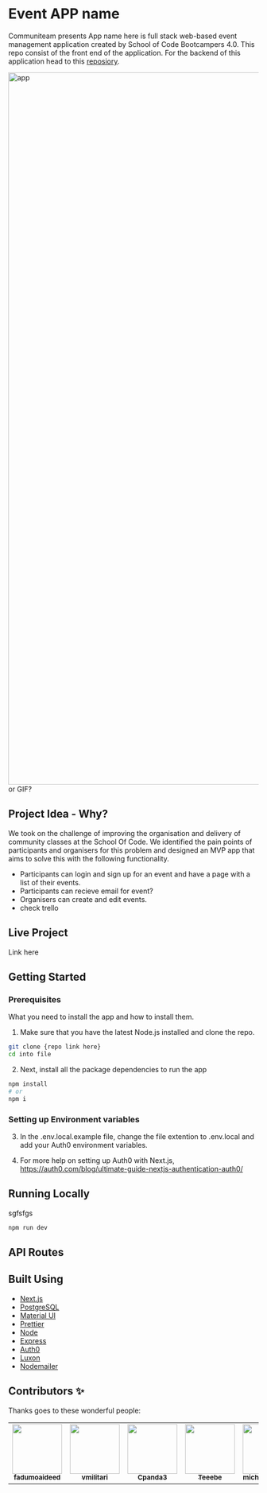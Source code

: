 # Event APP name

Communiteam presents App name here is full stack web-based event management application created by School of Code Bootcampers 4.0. This repo consist of the front end of the application. For the backend of this application head to this [reposiory](https://github.com/SchoolOfCode/back-end-final-project-communiteam).

<img width="1433" alt="app" src="img here">
or GIF?

## Project Idea - Why?

We took on the challenge of improving the organisation and delivery of community classes at the School Of Code. We identified the pain points of participants and organisers for this problem and designed an MVP app that aims to solve this with the following functionality.

-   Participants can login and sign up for an event and have a page with a list of their events.
-   Participants can recieve email for event?
-   Organisers can create and edit events.
-   check trello

## Live Project

Link here

## Getting Started

### Prerequisites

What you need to install the app and how to install them.

1. Make sure that you have the latest Node.js installed and clone the repo.

```bash
git clone {repo link here}
cd into file
```

2. Next, install all the package dependencies to run the app

```bash
npm install
# or
npm i
```

### Setting up Environment variables

3. In the .env.local.example file, change the file extention to .env.local and add your Auth0 environment variables.

4. For more help on setting up Auth0 with Next.js, https://auth0.com/blog/ultimate-guide-nextjs-authentication-auth0/

## Running Locally

sgfsfgs

```bash
npm run dev
```

## API Routes

## Built Using

-   [Next.js](https://nextjs.org/)
-   [PostgreSQL](https://www.postgresql.org/)
-   [Material UI](https://material-ui.com/)
-   [Prettier](https://prettier.io/)
-   [Node](https://nodejs.org/en/)
-   [Express](https://expressjs.com/)
-   [Auth0](https://auth0.com/)
-   [Luxon](https://moment.github.io/luxon/)
-   [Nodemailer](https://nodemailer.com/about/)

## Contributors ✨

Thanks goes to these wonderful people:

<!-- ALL-CONTRIBUTORS-LIST:START - Do not remove or modify this section -->
<!-- prettier-ignore-start -->
<!-- markdownlint-disable -->
<table>
  <tr>
    <td align="center"><a href="github link1"><img src="https://avatars0.githubusercontent.com/u/71390607?s=60&v=4" width="100px;" alt=""/><br /><sub><b>fadumoaideed</b></sub></a><br /><a </td>
    <td align="center"><a href="https://github.com/vmilitaru"><img src="https://avatars0.githubusercontent.com/u/70764326?s=120&v=4" width="100px;" alt=""/><br /><sub><b>vmilitari</b></sub></a><br /></td>
   <td align="center"><a href="https://github.com/Cpanda3"><img src="https://ca.slack-edge.com/T6L933W4X-U019WPN4M51-380f3738d180-512" width="100px;" alt=""/><br /><sub><b>Cpanda3</b></sub></a><br /></td>
   <td align="center"><a href="https://github.com/Teeenbe"><img src="https://ca.slack-edge.com/T6L933W4X-U019WQM1Q4V-183cc3dedaa7-512" width="100px;" alt=""/><br /><sub><b>Teeebe</b></sub></a><br /></td>
  <td align="center"><a href="https://github.com/michaelfswann"><img src="https://avatars3.githubusercontent.com/u/20445671?s=64&v=4" width="100px;" alt=""/><br /><sub><b>michaelfswann</b></sub></a><br /></td>
  </tr>
</table>

<!-- markdownlint-enable -->
<!-- prettier-ignore-end -->

<!-- ALL-CONTRIBUTORS-LIST:END -->
